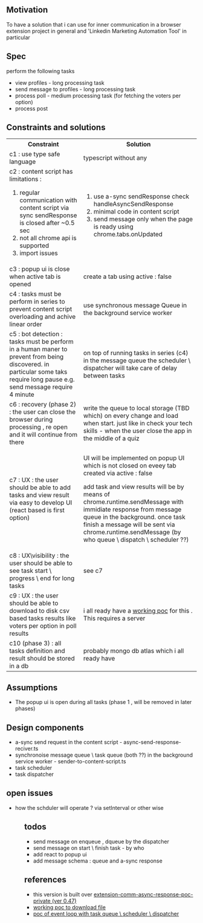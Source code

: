 <h2>Motivation</h2>
To have a solution that i can use for inner communication in a browser extension project in general and 'Linkedin Marketing Automation Tool' in particular

<h2>Spec</h2>
perform the following tasks 
<ul>
<li>view profiles - long processing task</li>
<li>send message to profiles - long processing task</li>
<li>process poll - medium processing task (for fetching the voters per option)</li>
<li>process post</li>
</ul>

<h2>Constraints and solutions</h2>
<table>
  <tr>
    <th>Constraint</th>
    <th>Solution</th>
  </tr>
  <tr>
    <td>c1 : use type safe language</td>
    <td>typescript without any</td>
  </tr>
  <tr>
    <td>c2 : content script has limitations : <ol><li>regular communication with content script via sync sendResponse is closed after ~0.5 sec </li><li>not all chrome api is supported </li><li>import issues</li> </td>
    <td><ol><li>use a-sync sendResponse check handleAsyncSendResponse</li><li>minimal code in content script</li><li>send message only when the page is ready using chrome.tabs.onUpdated</li></ol></td></ol>
  </tr>
  <tr>
    <td>c3 : popup ui is close when active tab is opened</td>
    <td>create a tab using active : false</td>
  </tr>
  <tr>
    <td>c4 : tasks must be perform in series to prevent content script overloading and achive linear order</td>
    <td>use synchronous message Queue in the background service worker</td>
  </tr>
  <tr>
    <td>c5 : bot detection : tasks must be perform in a human maner to prevent from being discovered. in particular some taks require long pause e.g. send message require 4 minute</td>
    <td>on top of running tasks in series (c4) in the message queue the scheduler \ dispatcher will take care of delay between tasks</td>
  </tr>
  <tr>
    <td>c6 : recovery (phase 2) : the user can close the browser during processing , re open and it will continue from there </td>
    <td>write the queue to local storage (TBD which) on every change and load when start. just like in check your tech skills - when the user close the app in the middle of a quiz</td>
  </tr>
  <tr>
    <td>c7 : UX : the user should be able to add tasks and view result via easy to develop UI (react based is first option)</td>
    <td><p>UI will be implemented on popup UI which is not closed on eveey tab created via active : false</p> <p>add task and view results will be by means of chrome.runtime.sendMessage with immidiate response from message queue in the background. once task finish a message will be sent via chrome.runtime.sendMessage  (by who queue \ dispatch \ scheduler ??)</p></td>
  </tr>
  <tr>
    <td>c8 : UX\visibility : the user should be able to see task start \ progress \ end for long tasks</td>
    <td>see c7</td>
  </tr>
  <tr>
    <td>c9 : UX : the user should be able to download to disk csv based tasks results like voters per option in poll results</td>
    <td>i all ready have a <a href='https://github.com/NathanKr/next.js-download-file-poc-private'>working poc</a> for this . This requires a server</td>
  </tr>
  <tr>
    <td>c10 (phase 3) : all tasks definition and result should be stored in a db</td>
    <td>probably mongo db atlas which i all ready have</td>
  </tr>
 </table>

<h2>Assumptions</h2>
<ul>
<li>The popup ui is open during all tasks (phase 1 , will be removed in later phases)</li>
</ul>

<h2>Design components</h2>
<ul>
<li>a-sync send request in the content script - async-send-response-reciver.ts</li>
<li>synchronoise message queue \ task queue (both ??) in the background service worker - sender-to-content-script.ts</li>
<li>task scheduler</li>
<li>task dispatcher</li>
</ul>

<h2>open issues</h2>
<ul>
<li>how the schduler will operate ? via setInterval or other wise</li>
<ul>

<h2>todos</h2>
<ul>
<li>send message on enqueue , dqueue by the dispatcher</li>
<li>send message on start \ finish task - by who</li>
<li>add react to popup ui</li>
<li>add message schema : queue and a-sync response</li>
</ul>



<h2>references</h2>
<ul>
<li>this version is built over <a href='https://github.com/NathanKr/extension-comm-async-response-poc-private/releases/tag/0.47'>extension-comm-async-response-poc-private (ver 0.47)</a>
</li>
<li><a href='https://github.com/NathanKr/next.js-download-file-poc-private'>working poc to download file</a></li>
<li><a href='https://github.com/NathanKr/my-event-loop-poc-private'>poc of event loop with task queue \ scheduler \ dispatcher</a></li>
</ul>
